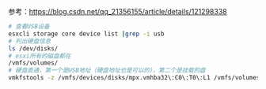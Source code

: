 参考：https://blog.csdn.net/qq_21356155/article/details/121298338
```bash
# 查看USB设备
esxcli storage core device list |grep -i usb
# 列出硬盘信息
ls /dev/disks/
# esxi所有的磁盘都在
/vmfs/volumes/
# 硬盘直通，第一个是USB地址（硬盘地址也是可以的），第二个是挂载的盘
vmkfstools -z /vmfs/devices/disks/mpx.vmhba32\:C0\:T0\:L1 /vmfs/volumes/613bce0a-c45b6104-8f16-7085c2a41f47/RDM/WD4T02.vmdk
```
